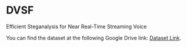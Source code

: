 # DVSF
Efficient Steganalysis for Near Real-Time Streaming Voice



You can find the dataset at the following Google Drive link: [Dataset Link](https://drive.google.com/drive/folders/1R4rS42fSVQf-9WN7FwnxwK33ycV_-_9X?usp=drive_link).

